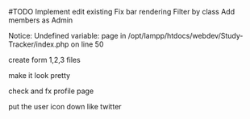 <!--  -->


#TODO
Implement edit existing 
Fix bar rendering
Filter by class
Add members as Admin


Notice: Undefined variable: page in /opt/lampp/htdocs/webdev/Study-Tracker/index.php on line 50


create form 1,2,3 files 

make it look pretty 


check and fx profile page


put the user icon down like twitter 



